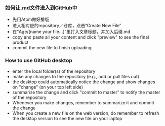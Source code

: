 ### **如何让.md文件进入到GitHub中**
- 先用Atom做好排版
- 进入相对应的repository／仓库，点击“Create New File”
- 在“Age/[name your file...]”里打入文章标题，并加入后缀.md
- copy and paste all your content and click "preview" to see the final product
- commit the new file to finish uploading

### **How to use GitHub desktop**
- enter the local folder(s) of the repository 
- make any changes to the repository (e.g., add or pull files out)
- the desktop could automatically notice the change and show changes on "change" (on your top left side)
- summarize the change and click "commit to master" to notify the master of the repository
- Whenever you make changes, remember to summarize it and commit the change
- When you create a new file on the web version, do remember to refresh the desktop version to see the new file on your laptop
